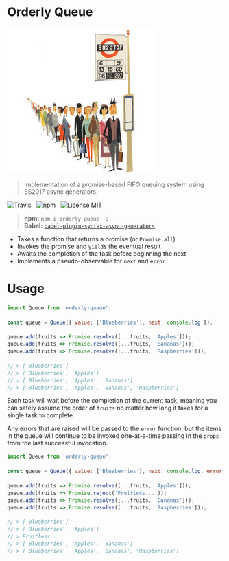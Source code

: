 # Orderly Queue

![Bus Queue](/media/bus-queue.jpg)

> Implementation of a promise-based FIFO queuing system using ES2017 async generators.

![Travis](http://img.shields.io/travis/Wildhoney/OrderlyQueue.svg?style=flat-square)
&nbsp;
![npm](http://img.shields.io/npm/v/orderly-queue.svg?style=flat-square)
&nbsp;
![License MIT](http://img.shields.io/badge/License-MIT-lightgrey.svg?style=flat-square)

> **npm:** `npm i orderly-queue -S`<br />
> **Babel:** [`babel-plugin-syntax-async-generators`](https://www.npmjs.com/package/babel-plugin-syntax-async-generators)

* Takes a function that returns a promise (or `Promise.all`)
* Invokes the promise and `yield`s the eventual result
* Awaits the completion of the task before beginning the next
* Implements a pseudo-observable for `next` and `error`

# Usage

```javascript
import Queue from 'orderly-queue';

const queue = Queue({ value: ['Blueberries'], next: console.log });

queue.add(fruits => Promise.resolve([...fruits, 'Apples']));
queue.add(fruits => Promise.resolve([...fruits, 'Bananas']));
queue.add(fruits => Promise.resolve([...fruits, 'Raspberries']));

// > ['Blueberries']
// > ['Blueberries', 'Apples']
// > ['Blueberries', 'Apples', 'Bananas']
// > ['Blueberries', 'Apples', 'Bananas', 'Raspberries']
```

Each task will wait before the completion of the current task, meaning you can safely assume the order of `fruits` no matter how long it takes for a single task to complete.

Any errors that are raised will be passed to the `error` function, but the items in the queue will continue to be invoked one-at-a-time passing in the `props` from the last successful invocation.

```javascript
import Queue from 'orderly-queue';

const queue = Queue({ value: ['Blueberries'], next: console.log, error: console.log });

queue.add(fruits => Promise.resolve([...fruits, 'Apples']));
queue.add(fruits => Promise.reject('Fruitless...'));
queue.add(fruits => Promise.resolve([...fruits, 'Bananas']));
queue.add(fruits => Promise.resolve([...fruits, 'Raspberries']));

// > ['Blueberries']
// > ['Blueberries', 'Apples']
// > Fruitless...
// > ['Blueberries', 'Apples', 'Bananas']
// > ['Blueberries', 'Apples', 'Bananas', 'Raspberries']
```
